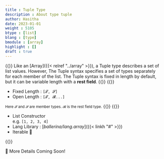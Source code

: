```yaml
---
title : Tuple Type
description : About type tuple
author: Hasitha
date: 2023-01-01
weight : 5105
btype : [list]
blang : [type]
bmodule : [array]
highlight : []
draft : true
---
```

{{<md class="summary">}}
Like an [Array]({{< relref "../array" >}}), a Tuple type describes a set of list values. However, The Tuple syntax specifies a set of types separately for each member of the list. The Tuple syntax is fixed in length by default, but it can be variable length with a **rest field**.
{{</md>}}
{{<md class="syntax">}}

* Fixed Length : `[𝓣, 𝓢]`
* Open Length : `[𝓣, 𝓡...]`

<small>Here 𝓣 and 𝓢 are member types. 𝓡 is the rest field type.</small>
{{</md>}}
{{<md class="tldr">}}

* List Constructor<br> e.g. `[1, 2, 3, 4]`
* Lang Library : [*ballerina/lang.array*]({{< linkh "#" >}})
* Iterable 🔁

{{</md>}}

<!--more-->

🚧 More Details Coming Soon!
